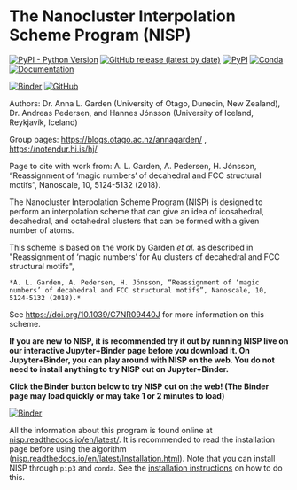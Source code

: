 # The Nanocluster Interpolation Scheme Program (NISP)

[![PyPI - Python Version](https://img.shields.io/pypi/pyversions/NISP)](https://docs.python.org/3/)
[![GitHub release (latest by date)](https://img.shields.io/github/v/release/GardenGroupUO/NISP)](https://github.com/GardenGroupUO/NISP)
[![PyPI](https://img.shields.io/pypi/v/NISP)](https://pypi.org/project/NISP/)
[![Conda](https://img.shields.io/conda/v/gardengroupuo/nisp)](https://anaconda.org/GardenGroupUO/nisp)
[![Documentation](https://img.shields.io/badge/Docs-click%20here-brightgreen)](https://nisp.readthedocs.io/en/latest/)
<!-- [![LGTM Grade](https://img.shields.io/lgtm/grade/python/github/GardenGroupUO/NISP)](https://lgtm.com/projects/g/GardenGroupUO/NISP/context:python) -->
[![Binder](https://mybinder.org/badge_logo.svg)](https://mybinder.org/v2/gh/GardenGroupUO/NISP/main?urlpath=lab)
[![GitHub](https://img.shields.io/github/license/GardenGroupUO/NISP)](https://www.gnu.org/licenses/agpl-3.0.en.html)

Authors: Dr. Anna L. Garden (University of Otago, Dunedin, New Zealand), Dr. Andreas Pedersen, and  Hannes Jónsson (University of Iceland, Reykjavík, Iceland)

Group pages: https://blogs.otago.ac.nz/annagarden/ , https://notendur.hi.is/hj/

Page to cite with work from: A. L. Garden, A. Pedersen, H. Jónsson, “Reassignment of ‘magic numbers’ of decahedral and FCC structural motifs”, Nanoscale, 10, 5124-5132 (2018).

The Nanocluster Interpolation Scheme Program (NISP) is designed to perform an interpolation scheme that can give an idea of icosahedral, decahedral, and octahedral clusters that can be formed with a given number of atoms. 

This scheme is based on the work by Garden *et al.* as described in "Reassignment of ‘magic numbers’ for Au clusters of decahedral and FCC structural motifs", 

	*A. L. Garden, A. Pedersen, H. Jónsson, “Reassignment of ‘magic numbers’ of decahedral and FCC structural motifs”, Nanoscale, 10, 5124-5132 (2018).*

See https://doi.org/10.1039/C7NR09440J for more information on this scheme.

**If you are new to NISP, it is recommended try it out by running NISP live on our interactive Jupyter+Binder page before you download it. On Jupyter+Binder, you can play around with NISP on the web. You do not need to install anything to try NISP out on Jupyter+Binder.** 

**Click the Binder button below to try NISP out on the web! (The Binder page may load quickly or may take 1 or 2 minutes to load)**

[![Binder](https://mybinder.org/badge_logo.svg)](https://mybinder.org/v2/gh/GardenGroupUO/NISP/main?urlpath=lab)

All the information about this program is found online at [nisp.readthedocs.io/en/latest/](https://nisp.readthedocs.io/en/latest/). It is recommended to read the installation page before using the algorithm ([nisp.readthedocs.io/en/latest/Installation.html](https://nisp.readthedocs.io/en/latest/Installation.html)). Note that you can install NISP through ``pip3`` and ``conda``. See the [installation instructions](https://nisp.readthedocs.io/en/latest/Installation.html) on how to do this. 